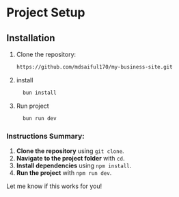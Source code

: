 # Project Setup

## Installation
1. Clone the repository:
   ```bash
   https://github.com/mdsaiful170/my-business-site.git
2. install
    ```bash
      bun install

2. Run project
    ```bash
      bun run dev

### Instructions Summary:
1. **Clone the repository** using `git clone`.
2. **Navigate to the project folder** with `cd`.
3. **Install dependencies** using `npm install`.
4. **Run the project** with `npm run dev`.

Let me know if this works for you!
